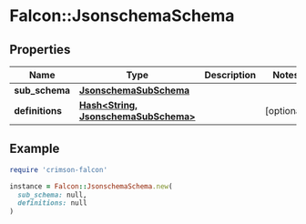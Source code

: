 # Falcon::JsonschemaSchema

## Properties

| Name | Type | Description | Notes |
| ---- | ---- | ----------- | ----- |
| **sub_schema** | [**JsonschemaSubSchema**](JsonschemaSubSchema.md) |  |  |
| **definitions** | [**Hash&lt;String, JsonschemaSubSchema&gt;**](JsonschemaSubSchema.md) |  | [optional] |

## Example

```ruby
require 'crimson-falcon'

instance = Falcon::JsonschemaSchema.new(
  sub_schema: null,
  definitions: null
)
```

